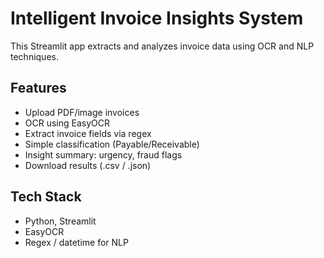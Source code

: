 # Intelligent Invoice Insights System

This Streamlit app extracts and analyzes invoice data using OCR and NLP techniques.

## Features

- Upload PDF/image invoices
- OCR using EasyOCR
- Extract invoice fields via regex
- Simple classification (Payable/Receivable)
- Insight summary: urgency, fraud flags
- Download results (.csv / .json)

## Tech Stack

- Python, Streamlit
- EasyOCR
- Regex / datetime for NLP
